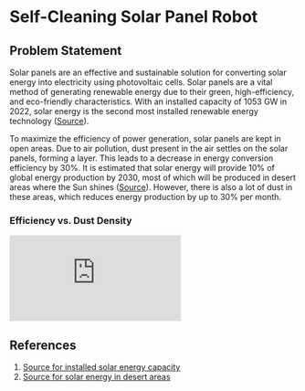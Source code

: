 # Self-Cleaning Solar Panel Robot

## Problem Statement

Solar panels are an effective and sustainable solution for converting solar energy into electricity using photovoltaic cells. Solar panels are a vital method of generating renewable energy due to their green, high-efficiency, and eco-friendly characteristics. With an installed capacity of 1053 GW in 2022, solar energy is the second most installed renewable energy technology ([Source](https://www.sciencedirect.com/science/article/pii/S2352484723014579)).

To maximize the efficiency of power generation, solar panels are kept in open areas. Due to air pollution, dust present in the air settles on the solar panels, forming a layer. This leads to a decrease in energy conversion efficiency by 30%. It is estimated that solar energy will provide 10% of global energy production by 2030, most of which will be produced in desert areas where the Sun shines ([Source](https://www.mdpi.com/1996-1073/16/19/6794)). However, there is also a lot of dust in these areas, which reduces energy production by up to 30% per month. 

### **Efficiency vs. Dust Density**

![Efficiency vs. Dust Density](https://pdf.sciencedirectassets.com/277910/1-s2.0-S1876610219X00041/1-s2.0-S1876610219301493/main.pdf?X-Amz-Security-Token=IQoJb3JpZ2luX2VjEJn%2F%2F%2F%2F%2F%2F%2F%2F%2F%2FwEaCXVzLWVhc3QtMSJGMEQCIG08rctyjj%2FZx1vkD8SSbkpSXI2sLfCohBOoQOBB2e0bAiAFCkQKvvKNNzKrOobpD4PxsDuD1H%2BtIqtLQtJPfM61NCq8BQii%2F%2F%2F%2F%2F%2F%2F%2F%2F%2F8BEAUaDDA1OTAwMzU0Njg2NSIMBGQJsISFzRofSob7KpAFnwHKlh%2BhTLY3IeFnVcGDwTXiimOWrqLE31BQCCXQGjm04PKfNqga6xKMddHn7FU4i5oLuYALakTJTSxORPFNirmYTIe5gmfbHsITR3ZECubHUptFRWNZI%2FSh5udtKb150ggHrKNvC0oIGU3UrvcP0VvuRjbt4xt9yeRbOpoxa1aHJoC9htypoGsVxU368r3kaZW3vowfVoD6Hc73U2q9ujrammhxBExTPm6A3sxa1C7MfcWxMLmrU2b4j1ii3%2FWDQ0TwQmB9YJOkTVz4YgL9aGrcucP6M4DkgeMp%2F2z3FwYbI69xY6TRodsuQU8F4shi7D2uSDWqF3lKrkvmqu205g3quiArGEguvkcSwdOkJ%2F27V4HZ%2FAq8cApQGn%2B3UwAjy%2BoS2y0gWAe2Cd0M15d4wvUqY0i%2BbIhPqvPfEfwtYM7OJ4m0G9jbrqzQyOu1iayYvgWMR1kueZTFfzCtEyoO%2F3P%2FyiKk28ZAgvyH1PPYn2ssj9c6zR87VlsxvfHLyliz4zlJR1peslENsg%2BKXEF9bRFCGwlFNax%2BjFjNksg0kvtJvb7N8FETW2Q%2B9636XY4HgIJq2xLl9hgFLfihhXOLkeU87MgteBnfXK2O1zLtXi5oK934NmrljiSpTk9RumwKVAJ%2BV38FqEcZkUP3ivx5gD2f9G3q4eukUnEUOZ3yXxn505SJGY%2Bzsh%2Fwjl4ZmgjVe0Wj9IZ03UdxkLAPJ1yT7w4GbpaLfQN1yotXeGUt9mmp3PSUdfOaxcFobE%2FexAVtUKCO4AOKglIlQQms7Vdy2h6R1R5S8TYEYJPK%2BMm3%2FF30aU1ZFMNfF5Y8dSxoGGbNT%2FfLFcoBApQkSfv%2B%2FZIY8txYZAfMnBszGKTmHOOX4FwwtpehtgY6sgGKA4vuA%2BleIOWmEZcxyze%2FcZsMqNY0TJBLb0d5t4h9OXBFlzHYtSGriCHCPnfACyeU9j%2Bk%2FVuVNxT843ltfSDGiXK5svQVTdjTTImC5rXa7ezpON17n4ognwQcnpAwRoP21v7I7lUHNpLT9h%2B3zOnAZB0bdgl3gKFYuyYG%2BJbKwVGQu4ZzHLD7o6tqLJpEMPxif76VecvXz8TcFA%2Bcb1ffIIJOEgtUBeOxZPk1QEQ6pk1y&X-Amz-Algorithm=AWS4-HMAC-SHA256&X-Amz-Date=20240823T095934Z&X-Amz-SignedHeaders=host&X-Amz-Expires=300&X-Amz-Credential=ASIAQ3PHCVTY4PA76NH6%2F20240823%2Fus-east-1%2Fs3%2Faws4_request&X-Amz-Signature=b95df9bf3112a9b867a1dbb2ffabde056cdca5bc498816c82d1934411ec73c99&hash=11aff7fbfdb4db2efea8f2c6d08393533be8e6be078609a1c5c7e33dcb7e0c99&host=68042c943591013ac2b2430a89b270f6af2c76d8dfd086a07176afe7c76c2c61&pii=S1876610219301493&tid=spdf-02434203-4775-4ab2-8114-e2d4e4cc781b&sid=fcfd753076d569456428a0b-30384d66f55bgxrqb&type=client&tsoh=d3d3LnNjaWVuY2VkaXJlY3QuY29t&ua=090b5b065504545650&rr=8b7a40286eee8a20&cc=in)

## References

1. [Source for installed solar energy capacity](https://www.sciencedirect.com/science/article/pii/S2352484723014579)
2. [Source for solar energy in desert areas](https://www.mdpi.com/1996-1073/16/19/6794)
